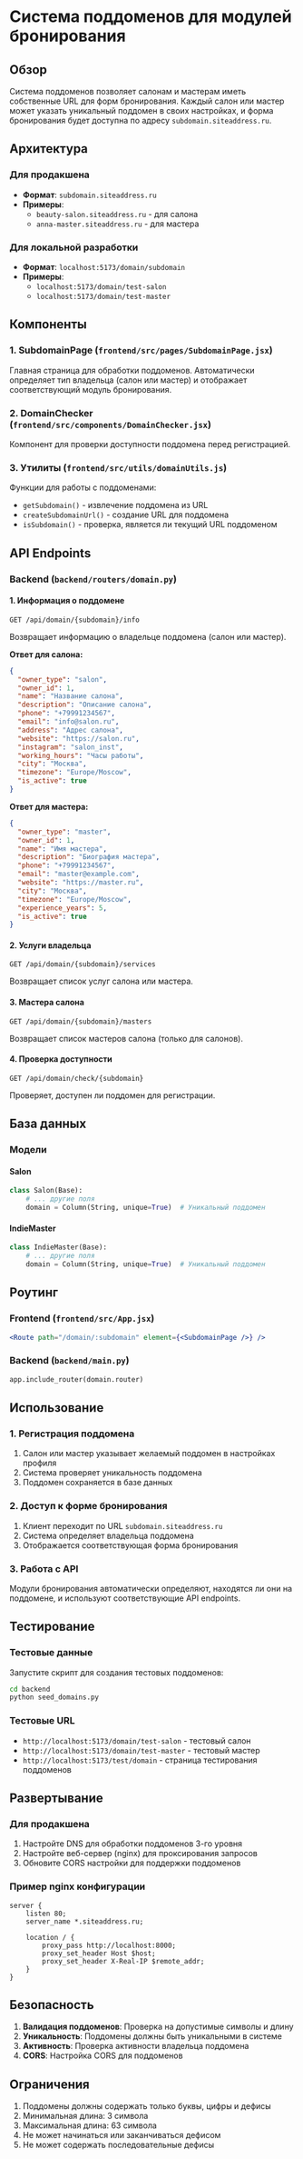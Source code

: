 # Система поддоменов для модулей бронирования

## Обзор

Система поддоменов позволяет салонам и мастерам иметь собственные URL для форм бронирования. Каждый салон или мастер может указать уникальный поддомен в своих настройках, и форма бронирования будет доступна по адресу `subdomain.siteaddress.ru`.

## Архитектура

### Для продакшена
- **Формат**: `subdomain.siteaddress.ru`
- **Примеры**:
  - `beauty-salon.siteaddress.ru` - для салона
  - `anna-master.siteaddress.ru` - для мастера

### Для локальной разработки
- **Формат**: `localhost:5173/domain/subdomain`
- **Примеры**:
  - `localhost:5173/domain/test-salon`
  - `localhost:5173/domain/test-master`

## Компоненты

### 1. SubdomainPage (`frontend/src/pages/SubdomainPage.jsx`)
Главная страница для обработки поддоменов. Автоматически определяет тип владельца (салон или мастер) и отображает соответствующий модуль бронирования.

### 2. DomainChecker (`frontend/src/components/DomainChecker.jsx`)
Компонент для проверки доступности поддомена перед регистрацией.

### 3. Утилиты (`frontend/src/utils/domainUtils.js`)
Функции для работы с поддоменами:
- `getSubdomain()` - извлечение поддомена из URL
- `createSubdomainUrl()` - создание URL для поддомена
- `isSubdomain()` - проверка, является ли текущий URL поддоменом

## API Endpoints

### Backend (`backend/routers/domain.py`)

#### 1. Информация о поддомене
```
GET /api/domain/{subdomain}/info
```
Возвращает информацию о владельце поддомена (салон или мастер).

**Ответ для салона:**
```json
{
  "owner_type": "salon",
  "owner_id": 1,
  "name": "Название салона",
  "description": "Описание салона",
  "phone": "+79991234567",
  "email": "info@salon.ru",
  "address": "Адрес салона",
  "website": "https://salon.ru",
  "instagram": "salon_inst",
  "working_hours": "Часы работы",
  "city": "Москва",
  "timezone": "Europe/Moscow",
  "is_active": true
}
```

**Ответ для мастера:**
```json
{
  "owner_type": "master",
  "owner_id": 1,
  "name": "Имя мастера",
  "description": "Биография мастера",
  "phone": "+79991234567",
  "email": "master@example.com",
  "website": "https://master.ru",
  "city": "Москва",
  "timezone": "Europe/Moscow",
  "experience_years": 5,
  "is_active": true
}
```

#### 2. Услуги владельца
```
GET /api/domain/{subdomain}/services
```
Возвращает список услуг салона или мастера.

#### 3. Мастера салона
```
GET /api/domain/{subdomain}/masters
```
Возвращает список мастеров салона (только для салонов).

#### 4. Проверка доступности
```
GET /api/domain/check/{subdomain}
```
Проверяет, доступен ли поддомен для регистрации.

## База данных

### Модели

#### Salon
```python
class Salon(Base):
    # ... другие поля
    domain = Column(String, unique=True)  # Уникальный поддомен
```

#### IndieMaster
```python
class IndieMaster(Base):
    # ... другие поля
    domain = Column(String, unique=True)  # Уникальный поддомен
```

## Роутинг

### Frontend (`frontend/src/App.jsx`)
```jsx
<Route path="/domain/:subdomain" element={<SubdomainPage />} />
```

### Backend (`backend/main.py`)
```python
app.include_router(domain.router)
```

## Использование

### 1. Регистрация поддомена
1. Салон или мастер указывает желаемый поддомен в настройках профиля
2. Система проверяет уникальность поддомена
3. Поддомен сохраняется в базе данных

### 2. Доступ к форме бронирования
1. Клиент переходит по URL `subdomain.siteaddress.ru`
2. Система определяет владельца поддомена
3. Отображается соответствующая форма бронирования

### 3. Работа с API
Модули бронирования автоматически определяют, находятся ли они на поддомене, и используют соответствующие API endpoints.

## Тестирование

### Тестовые данные
Запустите скрипт для создания тестовых поддоменов:
```bash
cd backend
python seed_domains.py
```

### Тестовые URL
- `http://localhost:5173/domain/test-salon` - тестовый салон
- `http://localhost:5173/domain/test-master` - тестовый мастер
- `http://localhost:5173/test/domain` - страница тестирования поддоменов

## Развертывание

### Для продакшена
1. Настройте DNS для обработки поддоменов 3-го уровня
2. Настройте веб-сервер (nginx) для проксирования запросов
3. Обновите CORS настройки для поддержки поддоменов

### Пример nginx конфигурации
```nginx
server {
    listen 80;
    server_name *.siteaddress.ru;
    
    location / {
        proxy_pass http://localhost:8000;
        proxy_set_header Host $host;
        proxy_set_header X-Real-IP $remote_addr;
    }
}
```

## Безопасность

1. **Валидация поддоменов**: Проверка на допустимые символы и длину
2. **Уникальность**: Поддомены должны быть уникальными в системе
3. **Активность**: Проверка активности владельца поддомена
4. **CORS**: Настройка CORS для поддоменов

## Ограничения

1. Поддомены должны содержать только буквы, цифры и дефисы
2. Минимальная длина: 3 символа
3. Максимальная длина: 63 символа
4. Не может начинаться или заканчиваться дефисом
5. Не может содержать последовательные дефисы 